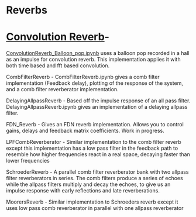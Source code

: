 # Reverbs

# [Convolution Reverb](./Convolution%20Reverb/)- 
[ConvolutionReverb_Balloon_pop.ipynb](./Convolution%20Reverb/ConvolutionReverb_Balloon_pop.ipynb) uses a balloon pop recorded in a hall as an impulse for convolution reverb. This implementation applies it with both time based and fft based convolution. 

CombFilterReverb - 
    CombFilterReverb.ipynb gives a comb filter implementation (Feedback delay), plotting of
    the response of the system, and a comb filter reverberator implementation.

DelayingAllpassReverb - 
    Based off the impulse response of an all pass filter. 
    DelayingAllpassReverb.ipynb gives an implementation of a delaying allpass filter.

FDN_Reverb - 
    Gives an FDN reverb implementation.
    Allows you to control gains, delays and feedback matrix coefficients.
    Work in progress.

LPFCombReverberator - 
    Similar implementation to the comb filter reverb except this implementation has a low pass
    filter in the feedback path to resemble how higher frequencies react in a real space, decaying
    faster than lower frequencies

SchroederReverb - 
    A parallel comb filter reverberator bank with two allpass filter reverberators in series.
    The comb filters produce a series of echoes while the allpass filters multiply and decay the echoes,
    to give us an impulse response with early reflections and late reverberations.

MoorersReverb - 
    Similar implementation to Schroeders reverb except it uses low pass comb reverberator in parallel 
    with one allpass reverberator
